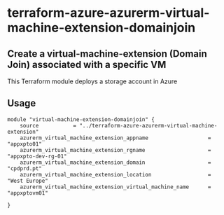 # terraform-azure-azurerm-virtual-machine-extension-domainjoin


## Create a virtual-machine-extension (Domain Join) associated with a specific VM

This Terraform module deploys a storage account in Azure

## Usage

```hcl
module "virtual-machine-extension-domainjoin" {
    source           = "../terraform-azure-azurerm-virtual-machine-extension"
    azurerm_virtual_machine_extension_appname                   = "appxpto01"
    azurerm_virtual_machine_extension_rgname                    = "appxpto-dev-rg-01"
    azurerm_virtual_machine_extension_domain                    = "cpdprd.pt"
    azurerm_virtual_machine_extension_location                  = "West Europe"
    azurerm_virtual_machine_extension_virtual_machine_name      = "appxptovm01"
  
}

```
